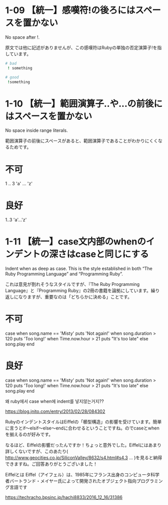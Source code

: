 
# 1-09 【統一】感嘆符!の後ろにはスペースを置かない
No space after !.

原文では他に記述がありませんが、この感嘆符はRubyの単独の否定演算子!を指しています。

```ruby
# bad
 ! something

# good
 !something
```

# 1-10 【統一】範囲演算子..や...の前後にはスペースを置かない
No space inside range literals.

範囲演算子の前後にスペースがあると、範囲演算子であることがわかりにくくなるためです。

# 不可
1 .. 3
'a' ... 'z'

# 良好
1..3
'a'...'z'


# 1-11 【統一】case文内部のwhenのインデントの深さはcaseと同じにする
Indent when as deep as case. This is the style established in both “The Ruby Programming Language” and “Programming Ruby”.

これは意見が割れそうなスタイルですが、『The Ruby Programming Language』と『Programming Ruby』の2冊の書籍を論拠にしています。繰り返しになりますが、重要なのは「どちらかに決める」ことです。

# 不可
case
  when song.name == 'Misty'
    puts 'Not again!'
  when song.duration > 120
    puts 'Too long!'
  when Time.now.hour > 21
    puts "It's too late"
  else
    song.play
end

# 良好
case
when song.name == 'Misty'
  puts 'Not again!'
when song.duration > 120
  puts 'Too long!'
when Time.now.hour > 21
  puts "It's too late"
else
  song.play
end

왜 ruby에서 case when에 indent를 넣지않는거지??

https://blog.jnito.com/entry/2013/02/28/084302

RubyのインデントスタイルはEiffelの「櫛型構造」の影響を受けています。簡単に言うとif～elsif～else～endに合わせるということですね。のでcaseとwhenを揃えるのが好みです。

なるほど、Eiffelの影響だったんですか！ちょっと意外でした。Eiffelにはあまり詳しくないですが、このあたり( http://www.geocities.co.jp/SiliconValley/8632/s4.html#s4.3 … )を見ると納得できますね。ご回答ありがとうございました！


Eiffelとは
Eiffel（アイフェル）は、1985年にフランス出身のコンピュータ科学者バートランド・メイヤー氏によって開発されたオブジェクト指向プログラミング言語です



https://techracho.bpsinc.jp/hachi8833/2016_12_16/31386